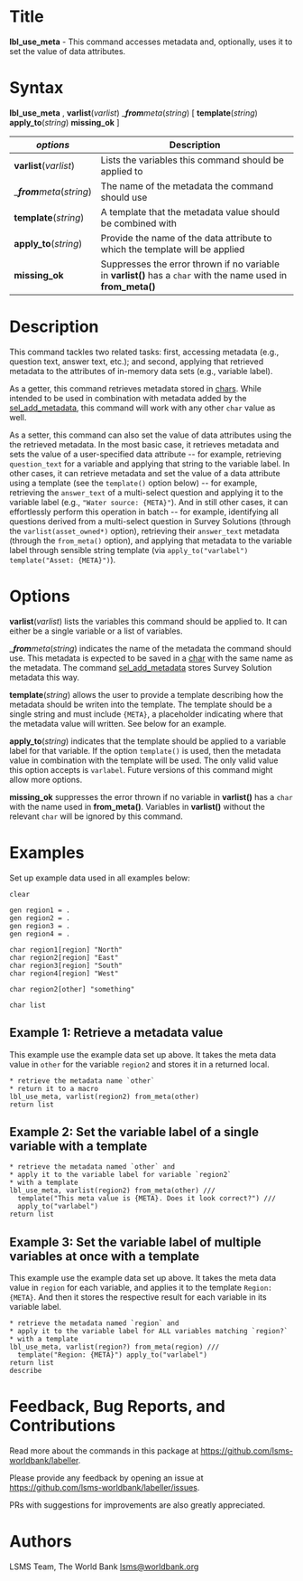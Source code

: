 # Title

__lbl_use_meta__ - This command accesses metadata and, optionally, uses it to set the value of data attributes.

# Syntax

__lbl_use_meta__ , __**v**arlist__(_varlist_) __**from**_meta__(_string_) [ __**tem**plate__(_string_) __**app**ly_to__(_string_) __**miss**ing_ok__ ]

| _options_ | Description |
|-----------|-------------|
| __**v**arlist__(_varlist_) | Lists the variables this command should be applied to |
| __**from**_meta__(_string_) | The name of the metadata the command should use |
| __**tem**plate__(_string_) | A template that the metadata value should be combined with |
| __**app**ly_to__(_string_) | Provide the name of the data attribute to which the template will be applied |
| __**miss**ing_ok__ | Suppresses the error thrown if no variable in __varlist()__ has a `char` with the name used in __from_meta()__ |

# Description

This command tackles two related tasks: first, accessing metadata (e.g., question text, answer text, etc.); and second, applying that retrieved metadata to the attributes of in-memory data sets (e.g., variable label).

As a getter, this command retrieves metadata stored in [chars](https://www.stata.com/manuals/pchar.pdf). While intended to be used in combination with metadata added by the [sel_add_metadata](https://lsms-worldbank.github.io/selector/reference/sel_add_metadata.html), this command will work with any other `char` value as well.

As a setter, this command can also set the value of data attributes using the the retrieved metadata. In the most basic case, it retrieves metadata and sets the value of a user-specified data attribute -- for example, retrieving `question_text` for a variable and applying that string to the variable label. In other cases, it can retrieve metadata and set the value of a data attribute using a template (see the `template()` option below) -- for example, retrieving the `answer_text` of a multi-select question and applying it to the variable label (e.g., `"Water source: {META}"`). And in still other cases, it can effortlessly perform this operation in batch -- for example, identifying all questions derived from a multi-select question in Survey Solutions (through the `varlist(asset_owned*)` option), retrieving their `answer_text` metadata (through the `from_meta()` option), and applying that metadata to the variable label through sensible string template (via `apply_to("varlabel") template("Asset: {META}")`).

# Options

__**v**arlist__(_varlist_) lists the variables this command should be applied to. It can either be a single variable or a list of variables.

__**from**_meta__(_string_) indicates the name of the metadata the command should use. This metadata is expected to be saved in a [char](https://www.stata.com/manuals/pchar.pdf) with the same name as the metadata. The command [sel_add_metadata](https://lsms-worldbank.github.io/selector/reference/sel_add_metadata.html) stores Survey Solution metadata this way.

__**tem**plate__(_string_) allows the user to provide a template describing how the metadata should be writen into the template. The template should be a single string and must include `{META}`, a placeholder indicating where that the metadata value will written. See below for an example.

__**app**ly_to__(_string_) indicates that the template should be applied to a variable label for that variable. If the option `template()` is used, then the metadata value in combination with the template will be used. The only valid value this option accepts is `varlabel`. Future versions of this command might allow more options.

__**miss**ing_ok__ suppresses the error thrown if no variable in __varlist()__ has a `char` with the name used in __from_meta()__. Variables in __varlist()__ without the relevant `char` will be ignored by this command.

# Examples

Set up example data used in all examples below:

```
clear

gen region1 = .
gen region2 = .
gen region3 = .
gen region4 = .

char region1[region] "North"
char region2[region] "East"
char region3[region] "South"
char region4[region] "West"

char region2[other] "something"

char list
```

## Example 1: Retrieve a metadata value

This example use the example data set up above. It takes the meta data value in `other` for the variable `region2` and stores it in a returned local.

```
* retrieve the metadata name `other`
* return it to a macro
lbl_use_meta, varlist(region2) from_meta(other)
return list
```

## Example 2: Set the variable label of a single variable with a template

```
* retrieve the metadata named `other` and
* apply it to the variable label for variable `region2`
* with a template
lbl_use_meta, varlist(region2) from_meta(other) ///
  template("This meta value is {META}. Does it look correct?") ///
  apply_to("varlabel")
return list
```

## Example 3: Set the variable label of multiple variables at once with a template

This example use the example data set up above. It takes the meta data value in `region` for each variable, and applies it to the template `Region: {META}`. And then it stores the respective result for each variable in its variable label.

```
* retrieve the metadata named `region` and
* apply it to the variable label for ALL variables matching `region?`
* with a template
lbl_use_meta, varlist(region?) from_meta(region) ///
  template("Region: {META}") apply_to("varlabel")
return list
describe
```

# Feedback, Bug Reports, and Contributions

Read more about the commands in this package at https://github.com/lsms-worldbank/labeller.

Please provide any feedback by opening an issue at https://github.com/lsms-worldbank/labeller/issues.

PRs with suggestions for improvements are also greatly appreciated.

# Authors

LSMS Team, The World Bank lsms@worldbank.org

